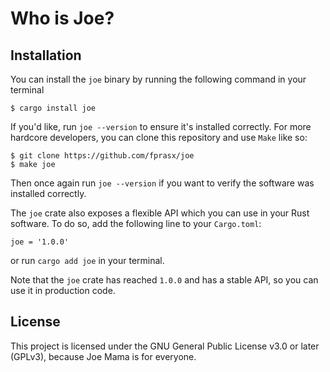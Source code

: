 # Who is Joe?

## Installation

You can install the `joe` binary by running the following command in your
terminal

```
$ cargo install joe
```
If you'd like, run `joe --version` to ensure it's installed correctly. For more
hardcore developers, you can clone this repository and use `Make` like so:
```
$ git clone https://github.com/fprasx/joe
$ make joe
```
Then once again run `joe --version` if you want to verify the software was
installed correctly.

The `joe` crate also exposes a flexible API which you can use in your Rust
software. To do so, add the following line to your `Cargo.toml`:
```
joe = '1.0.0'
```
or run `cargo add joe` in your terminal.

Note that the `joe` crate has reached `1.0.0` and has a stable API, so you can
use it in production code.

## License
This project is licensed under the GNU General Public License v3.0 or later
(GPLv3), because Joe Mama is for everyone.
